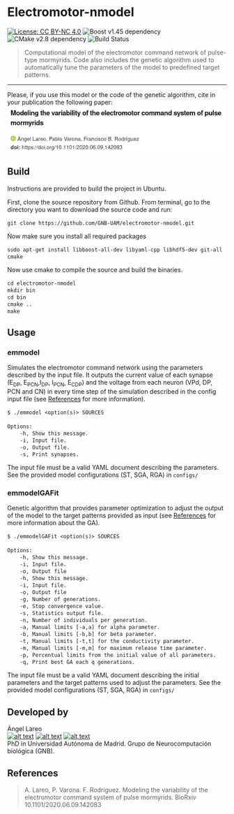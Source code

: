 <!-- Please don't remove this: Grab your social icons from https://github.com/carlsednaoui/gitsocial -->
<!-- display the social media buttons in your README -->

<!-- links to social media icons -->
<!-- no need to change these -->

<!-- icons with padding -->

[1.1]: http://i.imgur.com/tXSoThF.png (twitter icon with padding)
[2.1]: http://i.imgur.com/P3YfQoD.png (facebook icon with padding)
[3.1]: http://i.imgur.com/0o48UoR.png (github icon with padding)

<!-- icons without padding. great to use in a sentence. -->

[1.2]: http://i.imgur.com/wWzX9uB.png (twitter icon without padding)
[2.2]: http://i.imgur.com/fep1WsG.png (facebook icon without padding)
[3.2]: http://i.imgur.com/9I6NRUm.png (github icon without padding)


<!-- links to your social media accounts -->
<!-- update these accordingly -->

[1]: http://www.twitter.com/ALFXogo
[2]: http://www.facebook.com/ALFXogo
[3]: http://www.github.com/angellareo

# Electromotor-nmodel
[![License: CC BY-NC 4.0](https://img.shields.io/badge/License-CC%20BY--NC%204.0-lightgrey.svg?style=flat-square)](https://creativecommons.org/licenses/by-nc/4.0/)
![Boost v1.45 dependency](https://img.shields.io/badge/boost-v1.45-blue?style=flat-square)
![CMake v2.8 dependency](https://img.shields.io/badge/cmake-v2.8-blue?style=flat-square)
![Build Status](http://img.shields.io/travis/badges/badgerbadgerbadger.svg?style=flat-square)

 > Computational model of the electromotor command network of pulse-type mormyrids. Code also includes the genetic algorithm used to automatically tune the parameters of the model to predefined target patterns.
---

Please, if you use this model or the code of the genetic algorithm, cite in your publication the following paper:
[![BioRxiv 10.1101/2020.06.09.142083](preprint-header.png)](https://www.biorxiv.org/content/10.1101/2020.06.09.142083v1)


## Build

Instructions are provided to build the project in Ubuntu.

First, clone the source repository from Github. From terminal, go to the directory you want to download the source code and run:
```
git clone https://github.com/GNB-UAM/electromotor-nmodel.git
```

Ǹow make sure you install all required packages
```
sudo apt-get install libboost-all-dev libyaml-cpp libhdf5-dev git-all cmake
```
Now use cmake to compile the source and build the binaries.
```
cd electromotor-nmodel
mkdir bin
cd bin
cmake ..
make
```

## Usage

### emmodel

Simulates the electromotor command network using the parameters described by the input file. It outputs the current value of each synapse (E<sub>DP</sub>, E<sub>PCN</sub>,I<sub>DP</sub>, I<sub>PCN</sub>, E<sub>CDP</sub>) and the voltage from each neuron (VPd, DP, PCN and CN) in every time step of the simulation described in the config input file (see [References](#References) for more information).

```
$ ./emmodel <option(s)> SOURCES

Options:
    -h, Show this message.
    -i, Input file.
    -o, Output file.
    -s, Print synapses.

```

The input file must be a valid YAML document describing the parameters. See the provided model configurations (ST, SGA, RGA) in `configs/`

### emmodelGAFit

Genetic algorithm that provides parameter optimization to adjust the output of the model to the target patterns provided as input (see [References](#References) for more information about the GA).


```
$ ./emmodelGAFit <option(s)> SOURCES

Options:
    -h, Show this message.
    -i, Input file.
    -o, Output file
    -h, Show this message.
    -i, Input file.
    -o, Output file
    -g, Number of generations.
    -e, Stop convergence value.
    -s, Statistics output file.
    -n, Number of individuals per generation.
    -a, Manual limits [-a,a] for alpha parameter.
    -b, Manual limits [-b,b] for beta parameter.
    -t, Manual limits [-t,t] for the conductivity parameter.
    -m, Manual limits [-m,m] for maximum release time parameter.
    -p, Percentual limits from the initial value of all parameters.
    -q, Print best GA each q generations.
```

The input file must be a valid YAML document describing the initial parameters and the target patterns used to adjust the parameters. See the provided model configurations (ST, SGA, RGA) in `configs/`

## Developed by 

Ángel Lareo <br/>
[![alt text][1.1]][1]
[![alt text][2.1]][2]
[![alt text][3.1]][3] <br/>
PhD in Universidad Autónoma de Madrid. Grupo de Neurocomputación biológica (GNB).


## References
 > A. Lareo, P. Varona. F. Rodríguez. Modeling the variability of the electromotor command system of pulse mormyrids. BioRxiv 10.1101/2020.06.09.142083
